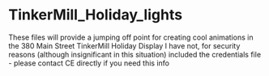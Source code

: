 # TinkerMill_Holiday_lights
These files will provide a jumping off point for creating cool animations in the 380 Main Street TinkerMill Holiday Display
I have not, for security reasons (although insignificant in this situation) included the credentials file - please contact CE directly if you need this info

